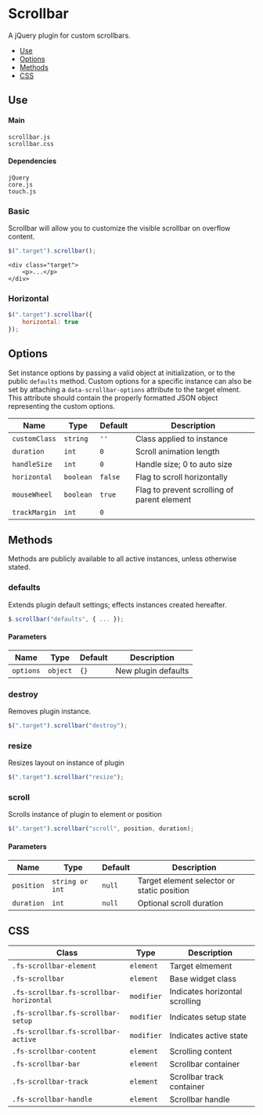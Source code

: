 # Scrollbar

A jQuery plugin for custom scrollbars.

* [Use](#use)
* [Options](#options)
* [Methods](#methods)
* [CSS](#css)

## Use 

#### Main

```markup
scrollbar.js
scrollbar.css
```

#### Dependencies

```markup
jQuery
core.js
touch.js
```

### Basic

Scrollbar will allow you to customize the visible scrollbar on overflow content.

```javascript
$(".target").scrollbar();
```

```markup
<div class="target">
	<p>...</p>
</div>
```

### Horizontal

```javascript
$(".target").scrollbar({
	horizontal: true
});
```

## Options

Set instance options by passing a valid object at initialization, or to the public `defaults` method. Custom options for a specific instance can also be set by attaching a `data-scrollbar-options` attribute to the target elment. This attribute should contain the properly formatted JSON object representing the custom options.

| Name | Type | Default | Description |
| --- | --- | --- | --- |
| `customClass` | `string` | `''` | Class applied to instance |
| `duration` | `int` | `0` | Scroll animation length |
| `handleSize` | `int` | `0` | Handle size; 0 to auto size |
| `horizontal` | `boolean` | `false` | Flag to scroll horizontally |
| `mouseWheel` | `boolean` | `true` | Flag to prevent scrolling of parent element |
| `trackMargin` | `int` | `0` | &nbsp; |

## Methods

Methods are publicly available to all active instances, unless otherwise stated.

### defaults

Extends plugin default settings; effects instances created hereafter.

```javascript
$.scrollbar("defaults", { ... });
```

#### Parameters

| Name | Type | Default | Description |
| --- | --- | --- | --- |
| `options` | `object` | `{}` | New plugin defaults |

### destroy

Removes plugin instance.

```javascript
$(".target").scrollbar("destroy");
```

### resize

Resizes layout on instance of plugin

```javascript
$(".target").scrollbar("resize");
```

### scroll

Scrolls instance of plugin to element or position

```javascript
$(".target").scrollbar("scroll", position, duration);
```

#### Parameters

| Name | Type | Default | Description |
| --- | --- | --- | --- |
| `position` | `string or int` | `null` | Target element selector or static position |
| `duration` | `int` | `null` | Optional scroll duration |

## CSS

| Class | Type | Description |
| --- | --- | --- |
| `.fs-scrollbar-element` | `element` | Target elmement |
| `.fs-scrollbar` | `element` | Base widget class |
| `.fs-scrollbar.fs-scrollbar-horizontal` | `modifier` | Indicates horizontal scrolling |
| `.fs-scrollbar.fs-scrollbar-setup` | `modifier` | Indicates setup state |
| `.fs-scrollbar.fs-scrollbar-active` | `modifier` | Indicates active state |
| `.fs-scrollbar-content` | `element` | Scrolling content |
| `.fs-scrollbar-bar` | `element` | Scrollbar container |
| `.fs-scrollbar-track` | `element` | Scrollbar track container |
| `.fs-scrollbar-handle` | `element` | Scrollbar handle |


